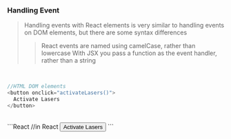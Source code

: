 ### Handling Event
>Handling events with React elements is very similar to handling events on DOM elements, but there are some syntax differences
> >React events are named using camelCase, rather than lowercase
> >With JSX you pass a function as the event handler, rather than a string 

<br>

```javascript
//HTML DOM elements
<button onclick="activateLasers()">
  Activate Lasers
</button>
```

<br>
```React
//in React
<button onClick={activateLasers}>
  Activate Lasers
</button>
```
